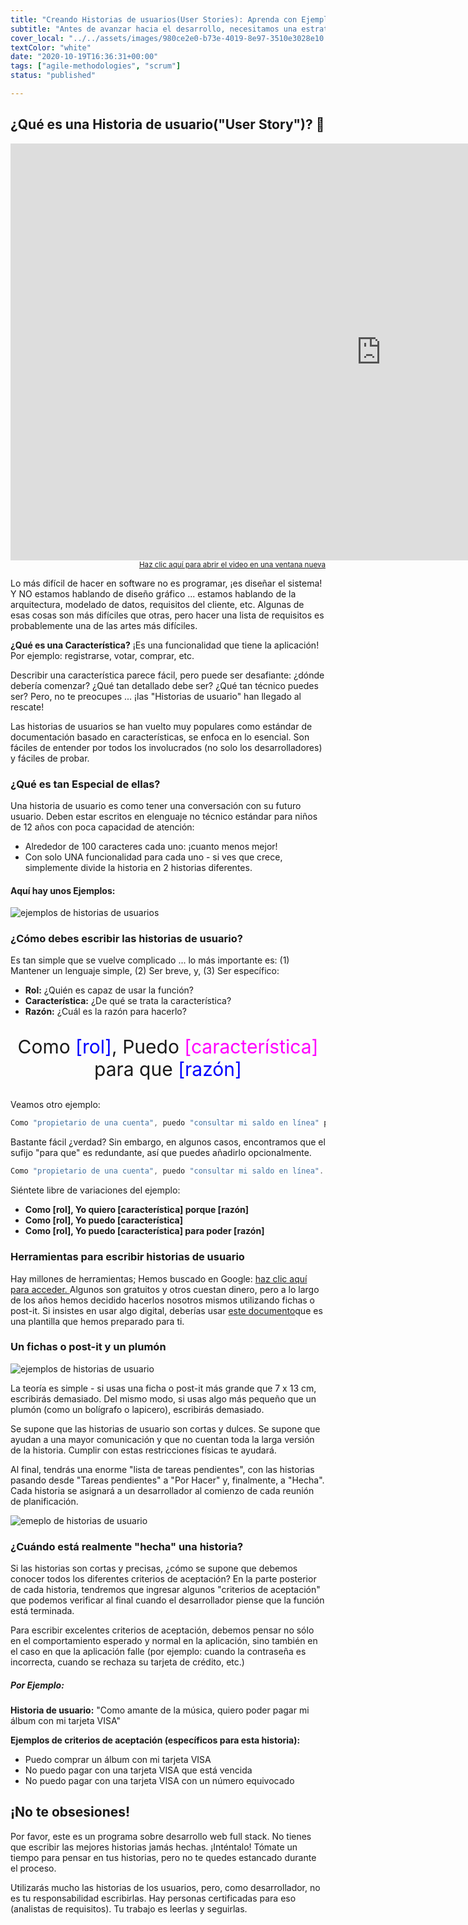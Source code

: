 ```yaml
---
title: "Creando Historias de usuarios(User Stories): Aprenda con Ejemplos de Historias de Usuarios"
subtitle: "Antes de avanzar hacia el desarrollo, necesitamos una estrategia (Historias de usuarios). Aprende con ejemplos de historias de usuarios. Es la actividad más infravalorada en el ciclo de desarrollo de software y representa el 70% de las razones por las que los proyectos no se entregan a tiempo.."
cover_local: "../../assets/images/980ce2e0-b73e-4019-8e97-3510e3028e10.jpeg"
textColor: "white"
date: "2020-10-19T16:36:31+00:00"
tags: ["agile-methodologies", "scrum"]
status: "published"

---
```


## ¿Qué es una Historia de usuario("User Story")? 📖


<iframe width="1185" height="667" src="https://www.youtube.com/embed/LGeDZmrWwsw" frameborder="0" allow="accelerometer; autoplay; encrypted-media; gyroscope; picture-in-picture" allowfullscreen></iframe>

<div align="right"><small><a href="https://www.youtube.com/embed/LGeDZmrWwsw">Haz clic aquí para abrir el video en una ventana nueva</a></small></div>

Lo más difícil de hacer en software no es programar, ¡es diseñar el sistema! Y NO estamos hablando de diseño gráfico ... estamos hablando de la arquitectura, modelado de datos, requisitos del cliente, etc. Algunas de esas cosas son más difíciles que otras, pero hacer una lista de requisitos es probablemente una de las artes más difíciles.

**¿Qué es una Característica?** ¡Es una funcionalidad que tiene la aplicación! Por ejemplo: registrarse, votar, comprar, etc.

Describir una característica parece fácil, pero puede ser desafiante: ¿dónde debería comenzar? ¿Qué tan detallado debe ser? ¿Qué tan técnico puedes ser? Pero, no te preocupes ... ¡las "Historias de usuario" han llegado al rescate!

Las historias de usuarios se han vuelto muy populares como estándar de documentación basado en características, se enfoca en lo esencial. Son fáciles de entender por todos los involucrados (no solo los desarrolladores) y fáciles de probar.

### ¿Qué es tan Especial de ellas?


Una historia de usuario es como tener una conversación con su futuro usuario. Deben estar escritos en elenguaje no técnico estándar para niños de 12 años con poca capacidad de atención:

+ Alrededor de 100 caracteres cada uno: ¡cuanto menos mejor!
+ Con solo UNA funcionalidad para cada uno - si ves que crece, simplemente divide la historia en 2 historias diferentes.

#### Aquí hay unos Ejemplos:

![ejemplos de historias de usuarios](https://github.com/breatheco-de/content/blob/master/src/assets/images/032a818d-e4d7-4276-8195-ce5d8a3edcf6.png?raw=true)

### ¿Cómo debes escribir las historias de usuario?


Es tan simple que se vuelve complicado ... lo más importante es: (1) Mantener un lenguaje simple, (2) Ser breve, y, (3) Ser específico:

+ **Rol:**  ¿Quién es capaz de usar la función?
+ **Característica:** ¿De qué se trata la característica?
+ **Razón:**  ¿Cuál es la razón para hacerlo?

<p align="center"; style= "font-size:30px" > Como <font color="blue">[rol]</font>, Puedo <font color="#ff00ff">[característica]</font> para que <font color="blue">[razón]</font></p>

Veamos otro ejemplo:
```jsx
Como "propietario de una cuenta", puedo "consultar mi saldo en línea" para "mantener un saldo diario las 24 horas del día".
```

Bastante fácil ¿verdad? Sin embargo, en algunos casos, encontramos que el sufijo "para que" es redundante, así que puedes añadirlo opcionalmente.

```jsx
Como "propietario de una cuenta", puedo "consultar mi saldo en línea".
```

Siéntete libre de variaciones del ejemplo:

+ **Como [rol], Yo quiero [característica] porque [razón]**
+ **Como [rol], Yo puedo [característica]**
+ **Como [rol], Yo puedo [característica] para poder [razón]**

### Herramientas para escribir historias de usuario

Hay millones de herramientas; Hemos buscado en Google: [haz clic aquí para acceder. ](http://lmgtfy.com/?q=free+tools+to+write+user+stories)Algunos son gratuitos y otros cuestan dinero, pero a lo largo de los años hemos decidido hacerlos nosotros mismos utilizando fichas o post-it. Si insistes en usar algo digital, deberías usar [este documento](https://docs.google.com/spreadsheets/d/1Lj6NBXGLgAY-dyCHkVQIJdG6IbqrGRw6p6k3q-jb7tE/edit?usp=sharing)que es una plantilla que hemos preparado para ti.

### Un fichas o post-it y un plumón

![ejemplos de historias de usuario](https://github.com/breatheco-de/content/blob/master/src/assets/images/94f4a28c-a93c-4e05-9f86-ce64abc2ff7b.png?raw=true)

La teoría es simple - si usas una ficha o post-it más grande que 7 x 13 cm, escribirás demasiado. Del mismo modo, si usas algo más pequeño que un plumón (como un bolígrafo o lapicero), escribirás demasiado.

Se supone que las historias de usuario son cortas y dulces. Se supone que ayudan a una mayor comunicación y que no cuentan toda la larga versión de la historia. Cumplir con estas restricciones físicas te ayudará.

Al final, tendrás una enorme "lista de tareas pendientes", con las historias pasando desde "Tareas pendientes" a "Por Hacer" y, finalmente, a "Hecha". Cada historia se asignará a un desarrollador al comienzo de cada reunión de planificación.

![emeplo de historias de usuario](https://github.com/breatheco-de/content/blob/master/src/assets/images/faaa70b0-5343-43f0-8565-994c9b40ab8b.jpeg?raw=true)

### ¿Cuándo está realmente "hecha" una historia?

Si las historias son cortas y precisas, ¿cómo se supone que debemos conocer todos los diferentes criterios de aceptación? En la parte posterior de cada historia, tendremos que ingresar algunos "criterios de aceptación" que podemos verificar al final cuando el desarrollador piense que la función está terminada.

Para escribir excelentes criterios de aceptación, debemos pensar no sólo en el comportamiento esperado y normal en la aplicación, sino también en el caso en que la aplicación falle (por ejemplo: cuando la contraseña es incorrecta, cuando se rechaza su tarjeta de crédito, etc.) 

##### Por Ejemplo:

**Historia de usuario:**
"Como amante de la música, quiero poder pagar mi álbum con mi tarjeta VISA"

**Ejemplos de criterios de aceptación (específicos para esta historia):**

+ Puedo comprar un álbum con mi tarjeta VISA
+ No puedo pagar con una tarjeta VISA que está vencida
+ No puedo pagar con una tarjeta VISA con un número equivocado

## ¡No te obsesiones!


Por favor, este es un programa sobre desarrollo web full stack. No tienes que escribir las mejores historias jamás hechas. ¡Inténtalo! Tómate un tiempo para pensar en tus historias, pero no te quedes estancado durante el proceso.

Utilizarás mucho las historias de los usuarios, pero, como desarrollador, no es tu responsabilidad escribirlas. Hay personas certificadas para eso (analistas de requisitos). Tu trabajo es leerlas y seguirlas.
























